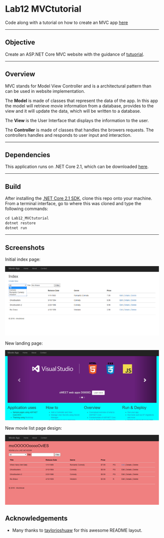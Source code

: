 # Lab12 MVCtutorial
Code along with a tutorial on how to create an MVC app [here](https://docs.microsoft.com/en-us/aspnet/core/tutorials/first-mvc-app/start-mvc?view=aspnetcore-2.1&tabs=aspnetcore2x)

---
## Objective
Create an ASP.NET Core MVC website with the guidance of [tutuorial](https://docs.microsoft.com/en-us/aspnet/core/tutorials/first-mvc-app/start-mvc?tabs=aspnetcore2x&view=aspnetcore-2.1).

---
## Overview
MVC stands for Model View Controller and is a architectural pattern than can be used
in website implementation.  

The **Model** is made of classes that represent the data of the app.
In this app the model will retrieve movie information from a database, provides to
the view and it will update the data, which will be written to a database.

The **View** is the User Interface that displays the information to the user.

The **Controller** is made of classes that handles the browers requests.
The controllers handles and responds to user input and interaction.

---
## Dependencies
This application runs on .NET Core 2.1, which can be downloaded [here](https://www.microsoft.com/net/download/macos).

---
## Build
After installing the [.NET Core 2.1 SDK](https://www.microsoft.com/net/download/macos), clone this repo onto your machine. From a terminal interface, go to where this was cloned and type the following commands:

```
cd Lab12_MVCtutorial
dotnet restore
dotnet run
```
---

## Screenshots
Initial index page:

![Initial Index Page](/assets/siteInTheWorks.png)

New landing page:

![New Landing Page](/assets/newHome.png)

New movie list page design:

![Initial Index Page](/assets/movieList.png)


## Acknowledgements
- Many thanks to [taylorjoshuaw](https://github.com/taylorjoshuaw) 
for this awesome README layout.